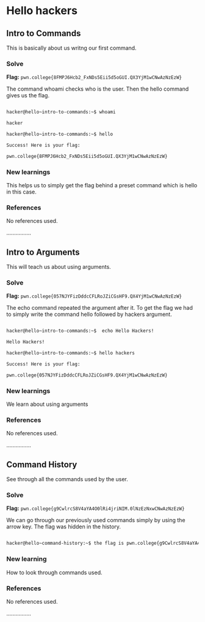 # Hello hackers

## Intro to Commands

This is basically about us writng our first command.

### Solve

**Flag:** `pwn.college{8FMPJ6Hcb2_FxNDs5Eii5d5oGUI.QX3YjM1wCNwAzNzEzW}`

The command whoami checks who is the user. Then the hello command gives us the flag.

```bash

hacker@hello~intro-to-commands:~$ whoami

hacker

hacker@hello~intro-to-commands:~$ hello

Success! Here is your flag:

pwn.college{8FMPJ6Hcb2_FxNDs5Eii5d5oGUI.QX3YjM1wCNwAzNzEzW}

```

### New learnings

This helps us to simply get the flag behind a preset command which is hello in this case.

### References

No references used.

................


## Intro to Arguments

This will teach us about using arguments.

### Solve

**Flag:** `pwn.college{057NJYFizDddcCFLRoJZiCGsHF9.QX4YjM1wCNwAzNzEzW}`

The echo command repeated the argument after it. To get the flag we had to simply write the command hello followed by hackers argument.    

```bash

hacker@hello~intro-to-commands:~$  echo Hello Hackers!

Hello Hackers!

hacker@hello~intro-to-commands:~$ hello hackers

Success! Here is your flag:

pwn.college{057NJYFizDddcCFLRoJZiCGsHF9.QX4YjM1wCNwAzNzEzW}

```
### New learnings

We learn about using arguments

### References

No references used.

................



## Command History

See through all the commands used by the user.


### Solve

**Flag:** `pwn.college{g9CwlrcS8V4aYA4O0lRi4jriNIM.0lNzEzNxwCNwAzNzEzW}`

We can go through our previously used commands simply by using the arrow key. The flag was hidden in the history.

```bash

hacker@hello~command-history:~$ the flag is pwn.college{g9CwlrcS8V4aYA4O0lRi4jriNIM.0lNzEzNxwCNwAzNzEzW}

```

### New learning

How to look through commands used.

### References

 No references used.

................










